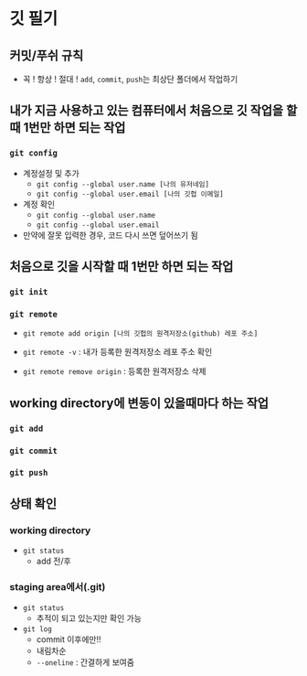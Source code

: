 # 깃 필기

## 커밋/푸쉬 규칙
* 꼭 ! 항상 ! 절대 ! `add`, `commit`, `push`는 최상단 폴더에서 작업하기
## 내가 지금 사용하고 있는 컴퓨터에서 처음으로 깃 작업을 할 때 1번만 하면 되는 작업

### `git config`
* 계정설정 및 추가
    * `git config --global user.name [나의 유저네임]`
    * `git config --global user.email [나의 깃헙 이메일]`
* 계정 확인
    * `git config --global user.name`
    * `git config --global user.email`
* 만약에 잘못 입력한 경우, 코드 다시 쓰면 덮어쓰기 됨

## 처음으로 깃을 시작할 때 1번만 하면 되는 작업

### `git init`

### `git remote`
* `git remote add origin [나의 깃헙의 원격저장소(github) 레포 주소]`

* `git remote -v` : 내가 등록한 원격저장소 레포 주소 확인

* `git remote remove origin` : 등록한 원격저장소 삭제

## working directory에 변동이 있을때마다 하는 작업

### `git add`

### `git commit`

### `git push`

## 상태 확인
### working directory
- `git status`
    - add 전/후
### staging area에서(.git)
- `git status`
    - 추적이 되고 있는지만 확인 가능
- `git log`
    - commit 이후에만!!
    - 내림차순
    - `--oneline` : 간결하게 보여줌